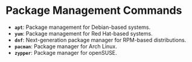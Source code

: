 # Package Management Commands

- **`apt`**: Package management for Debian-based systems.
- **`yum`**: Package management for Red Hat-based systems.
- **`dnf`**: Next-generation package manager for RPM-based distributions.
- **`pacman`**: Package manager for Arch Linux.
- **`zypper`**: Package manager for openSUSE.
